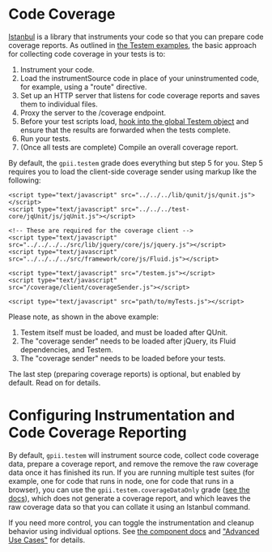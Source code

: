 # Code Coverage

[Istanbul](https://github.com/gotwarlost/istanbul) is a library that instruments your
code so that you can prepare code coverage reports.  As outlined in
[the Testem examples](https://github.com/testem/testem/tree/master/examples/coverage_istanbul), the basic approach for
collecting code coverage in your tests is to:

1. Instrument your code.
2. Load the instrumentSource code in place of your uninstrumented code, for example, using a "route" directive.
3. Set up an HTTP server that listens for code coverage reports and saves them to individual files.
4. Proxy the server to the /coverage endpoint.
5. Before your test scripts load, [hook into the global Testem
   object](https://github.com/testem/testem/blob/master/examples/coverage_istanbul/tests.html#L11) and ensure that the
   results are forwarded when the tests complete.
6. Run your tests.
7. (Once all tests are complete) Compile an overall coverage report.

By default, the `gpii.testem` grade does everything but step 5 for you.  Step 5 requires you to load the client-side
coverage sender using markup like the following:

```
<script type="text/javascript" src="../../../lib/qunit/js/qunit.js"></script>
<script type="text/javascript" src="../../../test-core/jqUnit/js/jqUnit.js"></script>

<!-- These are required for the coverage client -->
<script type="text/javascript" src="../../../../src/lib/jquery/core/js/jquery.js"></script>
<script type="text/javascript" src="../../../../src/framework/core/js/Fluid.js"></script>

<script type="text/javascript" src="/testem.js"></script>
<script type="text/javascript" src="/coverage/client/coverageSender.js"></script>

<script type="text/javascript" src="path/to/myTests.js"></script>
```

Please note, as shown in the above example:

1. Testem itself must be loaded, and must be loaded after QUnit.
2. The "coverage sender" needs to be loaded after jQuery, its Fluid dependencies, and Testem.
3. The "coverage sender" needs to be loaded before your tests.

The last step (preparing coverage reports) is optional, but enabled by default.  Read on for details.

# Configuring Instrumentation and Code Coverage Reporting

By default, `gpii.testem` will instrument source code, collect code coverage data, prepare a coverage report, and remove
the remove the raw coverage data once it has finished its run.  If you are running multiple test suites (for example,
one for code that runs in node, one for code that runs in a browser), you can use the `gpii.testem.coverageDataOnly`
grade ([see the docs](./testem-component.md#gpiitestemcoverageDataOnly)), which does not generate a coverage report, and
which leaves the raw coverage data so that you can collate it using an Istanbul command.

If you need more control, you can toggle the instrumentation and cleanup behavior using individual options.  See
[the component docs](testem-component.md) and ["Advanced Use Cases"](advanced.md) for details.

